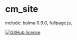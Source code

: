 # cm_site

include: bulma 0.9.0, fullpage.js, 

[![GitHub license](https://img.shields.io/github/license/range-of-motion/budget.svg)](https://github.com/Ducheved/cm_site/blob/master/LICENSE.md)
